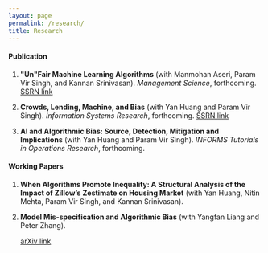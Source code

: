```yaml
---
layout: page
permalink: /research/
title: Research
---
```

####  Publication

1. **"Un"Fair Machine Learning Algorithms** (with Manmohan Aseri, Param Vir Singh, and Kannan Srinivasan). *Management Science*, forthcoming.
  [SSRN link](https://ssrn.com/abstract=3408275)
  
2. **Crowds, Lending, Machine, and Bias**  (with Yan Huang and Param Vir Singh). *Information Systems Research*, forthcoming. 
   [SSRN link](https://ssrn.com/abstract=3206027)

3. **AI and Algorithmic Bias: Source, Detection, Mitigation and Implications** (with Yan Huang and Param Vir Singh). *INFORMS Tutorials in Operations Research*, forthcoming.

    

#### Working Papers

1. **When Algorithms Promote Inequality: A Structural Analysis of the Impact of Zillow’s Zestimate on Housing Market** (with Yan Huang, Nitin Mehta,  Param Vir Singh, and Kannan Srinivasan).

2. **Model Mis-specification and Algorithmic Bias** (with Yangfan Liang and Peter Zhang).

   [arXiv link](https://arxiv.org/abs/2105.15182)

